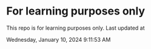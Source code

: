 # For learning purposes only
This repo is for learning purposes only.
Last updated at

Wednesday, January 10, 2024 9:11:53 AM

